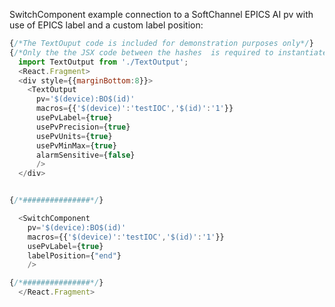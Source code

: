 

SwitchComponent example connection to a SoftChannel EPICS AI pv with use of EPICS label and a custom label position:

```js
{/*The TextOuput code is included for demonstration purposes only*/}  
{/*Only the the JSX code between the hashes  is required to instantiate the SwitchComponent */}  
  import TextOutput from './TextOutput';
  <React.Fragment>
  <div style={{marginBottom:8}}>
    <TextOutput
      pv='$(device):BO$(id)'
      macros={{'$(device)':'testIOC','$(id)':'1'}}
      usePvLabel={true}
      usePvPrecision={true}
      usePvUnits={true}
      usePvMinMax={true}
      alarmSensitive={false}
      />
  </div>


{/*###############*/}  

  <SwitchComponent
    pv='$(device):BO$(id)'
    macros={{'$(device)':'testIOC','$(id)':'1'}}
    usePvLabel={true}
    labelPosition={"end"}
    />

{/*###############*/}  
  </React.Fragment>
```
